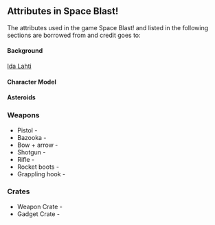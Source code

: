 ## Attributes in Space Blast!

The attributes used in the game Space Blast! and listed in the following sections are borrowed from and credit goes to:


#### Background

[Ida Lahti](https://mymblemoments.wordpress.com/tag/video-games/)

#### Character Model  

#### Asteroids

### Weapons
* Pistol - 
* Bazooka - 
* Bow +  arrow - 
* Shotgun - 
* Rifle - 
* Rocket boots - 
* Grappling hook - 

### Crates

* Weapon Crate - 
* Gadget Crate - 
